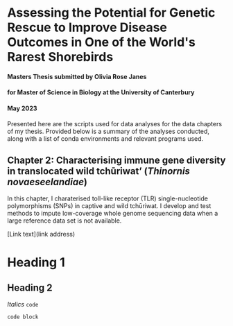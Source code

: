 # Assessing the Potential for Genetic Rescue to Improve Disease Outcomes in One of the World's Rarest Shorebirds
#### Masters Thesis submitted by Olivia Rose Janes
#### for Master of Science in Biology at the University of Canterbury
#### May 2023

Presented here are the scripts used for data analyses for the data chapters of my thesis. 
Provided below is a summary of the analyses conducted, along with a list of conda environments and relevant programs used.


## Chapter 2:  Characterising immune gene diversity in translocated wild tchūriwat’ (*Thinornis novaeseelandiae*)
In this chapter, I charaterised toll-like receptor (TLR) single-nucleotide polymorphisms (SNPs) in captive and wild tchūriwat. I develop and test methods to impute low-coverage whole genome sequencing data when a large reference data set is not available.






[Link text](link address)

# Heading 1
## Heading 2
*Italics*
`code`
```
code block
```
